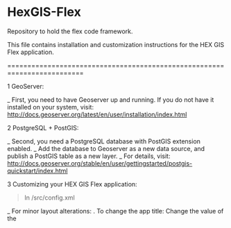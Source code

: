 # HexGIS-Flex
Repository to hold the flex code framework.


This file contains installation and customization instructions for the HEX GIS Flex application.


=========================================================================


1 GeoServer:

 _ First, you need to have Geoserver up and running. If you do not have it installed on your system, visit: 
                                                                              http://docs.geoserver.org/latest/en/user/installation/index.html



2 PostgreSQL + PostGIS:

 _ Second, you need a PostgreSQL database with PostGIS extension enabled.
 _ Add the database to Geoserver as a new data source, and publish a PostGIS table as a new layer.
 _ For details, visit: http://docs.geoserver.org/stable/en/user/gettingstarted/postgis-quickstart/index.html 



3 Customizing your HEX GIS Flex application:

> In <root>/src/config.xml

 _ For minor layout alterations:
   . To change the app title: Change the value of the <title> element inside <userinterface>.

   . To change the app subtitle: Change the value of the <subtitle> element inside <userinterface>.

   . To change the app logotype icon: Change the value of the <logo> element inside <userinterface> with the path for a new image.


 _ For menu related alterations:
   . To include a new button to the top bar menu: Add a new <menu> element into <menus>

   . To change a menu item visibility: Alter the value of the "visible" attribute inside <menu> element (use "true" or "false")

   . To change a menu label: Alter the <menu> element value


 _ For widget related alterations:
   . To include a new widget: Add a new <widget> element into <widgets> and assign it to one of the declared menus

   . To load a widget as the application starts: Alter the value of the "preload" attribute inside <widget> element (use "true" or "false")

   . To change a widget label: Alter the value of the "label" attribute inside <widget>


 _ For link related alterations:
   . To include a new link: Add a new <link> element into <links> and assign it to one of the declared menus

   . To change a link label: Alter the value of the "label" attribute inside <link>

   . To change a link address: Alter the <link> element value


> In <root>/src/dados/camadas.xml

 _ To include a new layer (WMS or WFS) to be displayed on base map:

   . Add a new <camada> element into <camadas> and edit the value of each child element accordingly:
        - <name>: Name to be displayed by the Layer Manager Widget
		- <url>: Geoserver WMS/WFS URL
		- <type>: Layer type ("wms" or "wfs")
		- <layers>: The name of the layer to be loaded from Geoserver
		- <format>: The format the returned images must be in (e.g. "image/png")
		- <maxExtent>: The bounding box (left, bottom, right, top) of the layer maximum extension
		- <version>: Protocol version
		- <visible>: If it must be made visible once the app starts (use "true" or "false")
		- <transparent>: If the image background must be transparent or not (use "true" or "false")
        - <tiled>: Constrols whether meta-tiling must be used or not (use "true" or "false")

   
 _ To include a new group of WMS layers to be displayed on base map as a single layer:

   . Add a new <grupo> element into <camadas>
   . Add each of your WMS layers as a <camada> element inside the <grupo> element.
   . Edit the attributes values accordingly:
        - name: Name to be displayed by the Layer Manager Widget
        - visible: If the layers within the group must be made visible as the app starts (use "true" or "false")



4 Linking the application to your Geoserver: 

> Change geoserver address in the Export Widget configuration file (<root>/src/widgets/ExportWidget.xml) 



5 Linking the application to your Web Services: 

> In <root>/src/solutions/WidgetManager.mxml
 _ Change WSDL address at line 423


 > In <root>/src/widgets/componentes/ibama/feature/LineStringFeaturePanel.mxml
 _ Change WSDL address at line 620


 > In <root>/src/widgets/componentes/ibama/feature/Gallery.mxml
 _ Change WSDL address at line 220


 > In <root>/src/widgets/componentes/ibama/feature/PointFeaturePanel.mxml
 _ Change WSDL address at line 625



6 Apache Tomcat Server

_ You need to have Apache Tomcat Server up and running. For details about the installation and setup processes, visit: 
   . https://tomcat.apache.org/tomcat-7.0-doc/appdev/installation.html
   . https://tomcat.apache.org/tomcat-7.0-doc/setup.html



7 Deploying and lauching the HEX GIS Flex application:

   _ Zip the content of the bin-release folder of the application in the form of a .war file and deploy it in Apache Tomcat Webserver.
   _ Launch your web application using appropriate URL.
   _ For details, visit: http://www.tutorialspoint.com/flex/flex_deploy_application.htm


=========================================================================
